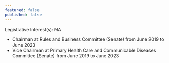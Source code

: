 ```yaml
---
featured: false
published: false
---
```

Legistlative Interest(s): NA

* Chairman at Rules and Business Committee (Senate) from June 2019 to June 2023
* Vice Chairman at Primary Health Care and Communicable Diseases Committee (Senate) from June 2019 to June 2023
